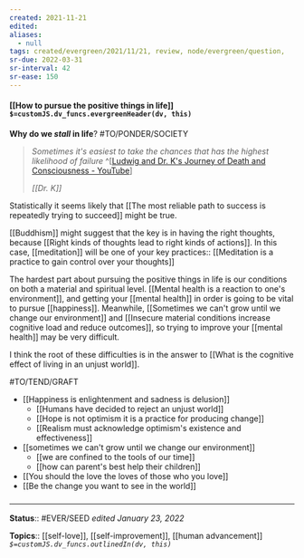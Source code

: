 ```yaml
---
created: 2021-11-21 
edited: 
aliases:
  - null
tags: created/evergreen/2021/11/21, review, node/evergreen/question, 
sr-due: 2022-03-31
sr-interval: 42
sr-ease: 150
---
```


#### [[How to pursue the positive things in life]] `$=customJS.dv_funcs.evergreenHeader(dv, this)`

**Why do we *stall* in life**? #TO/PONDER/SOCIETY 

> *Sometimes it's easiest to take the chances that has the highest likelihood of failure* 
^[[Ludwig and Dr. K's Journey of Death and Consciousness - YouTube](https://youtu.be/CHzOedHm_kM?t=543)]
>
> <cite>[[Dr. K]]</cite> 

Statistically it seems likely that
[[The most reliable path to success is repeatedly trying to succeed]]
might be true.

[[Buddhism]] might suggest that the key is in having the right thoughts, 
because [[Right kinds of thoughts lead to right kinds of actions]].
In this case, [[meditation]] will be one of your key practices:: [[Meditation is a practice to gain control over your thoughts]]

The hardest part about pursuing the positive things in life is our conditions on both a material and spiritual level.
[[Mental health is a reaction to one's environment]],
and getting your [[mental health]] in order is going to be vital to pursue [[happiness]].
Meanwhile, [[Sometimes we can't grow until we change our environment]] 
and [[Insecure material conditions increase cognitive load and reduce outcomes]],
so trying to improve your [[mental health]] may be very difficult.

I think the root of these difficulties is in the answer to  [[What is the cognitive effect of living in an unjust world]].

#TO/TEND/GRAFT 
- [[Happiness is enlightenment and sadness is delusion]]
	- [[Humans have decided to reject an unjust world]]
	- [[Hope is not optimism it is a practice for producing change]]
	- [[Realism must acknowledge optimism's existence and effectiveness]]
- [[sometimes we can't grow until we change our environment]]
	- [[we are confined to the tools of our time]]
	- [[how can parent's best help their children]]
- [[You should the love the loves of those who you love]]
- [[Be the change you want to see in the world]]

### <hr class="footnote"/>

**Status**:: #EVER/SEED 
*edited January 23, 2022*

**Topics**:: [[self-love]], [[self-improvement]], [[human advancement]]
*`$=customJS.dv_funcs.outlinedIn(dv, this)`*
